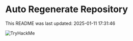 # Auto Regenerate Repository

This README was last updated: 2025-01-11 17:31:46

 ![TryHackMe](https://tryhackme.com/badge/533634)